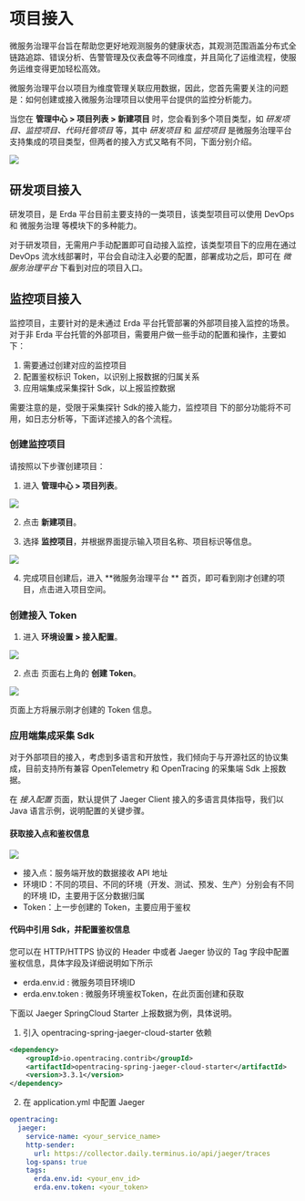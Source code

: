# 项目接入

微服务治理平台旨在帮助您更好地观测服务的健康状态，其观测范围涵盖分布式全链路追踪、错误分析、告警管理及仪表盘等不同维度，并且简化了运维流程，使服务运维变得更加轻松高效。

微服务治理平台以项目为维度管理关联应用数据，因此，您首先需要关注的问题是：如何创建或接入微服务治理项目以使用平台提供的监控分析能力。

当您在 **管理中心 > 项目列表 > 新建项目** 时，您会看到多个项目类型，如 _研发项目、监控项目、代码托管项目_ 等，其中 _研发项目_ 和 _监控项目_ 是微服务治理平台支持集成的项目类型，但两者的接入方式又略有不同，下面分别介绍。

![](http://terminus-paas.oss-cn-hangzhou.aliyuncs.com/paas-doc/2022/01/24/ef0f6a59-6434-4ee0-87cc-26abd7cf8222.png)

## 研发项目接入

研发项目，是 Erda 平台目前主要支持的一类项目，该类型项目可以使用 DevOps 和 微服务治理 等模块下的多种能力。

对于研发项目，无需用户手动配置即可自动接入监控，该类型项目下的应用在通过 DevOps 流水线部署时，平台会自动注入必要的配置，部署成功之后，即可在 _微服务治理平台_ 下看到对应的项目入口。


## 监控项目接入

监控项目，主要针对的是未通过 Erda 平台托管部署的外部项目接入监控的场景。对于非 Erda 平台托管的外部项目，需要用户做一些手动的配置和操作，主要如下：

1. 需要通过创建对应的监控项目
2. 配置鉴权标识 Token，以识别上报数据的归属关系
3. 应用端集成采集探针 Sdk，以上报监控数据

需要注意的是，受限于采集探针 Sdk的接入能力，监控项目 下的部分功能将不可用，如日志分析等，下面详述接入的各个流程。

### 创建监控项目

请按照以下步骤创建项目：

1. 进入 **管理中心 > 项目列表**。
   
![](http://terminus-paas.oss-cn-hangzhou.aliyuncs.com/paas-doc/2022/01/24/e5b45f1f-c9f7-4698-a163-215ecccd32b4.png)

2. 点击 **新建项目**。

3. 选择 **监控项目**，并根据界面提示输入项目名称、项目标识等信息。

![](http://terminus-paas.oss-cn-hangzhou.aliyuncs.com/paas-doc/2022/01/24/ef0f6a59-6434-4ee0-87cc-26abd7cf8222.png)

4. 完成项目创建后，进入 **微服务治理平台 ** 首页，即可看到刚才创建的项目，点击进入项目空间。

### 创建接入 Token

1. 进入 **环境设置 > 接入配置**。

![](http://terminus-paas.oss-cn-hangzhou.aliyuncs.com/paas-doc/2022/02/28/93061c47-c158-46bb-b405-f96521753e51.png)

2. 点击 页面右上角的 **创建 Token**。

![](http://terminus-paas.oss-cn-hangzhou.aliyuncs.com/paas-doc/2022/02/28/fae4dde3-a160-4bdf-8f79-6beeeac10fd8.png)

页面上方将展示刚才创建的 Token 信息。

### 应用端集成采集 Sdk

对于外部项目的接入，考虑到多语言和开放性，我们倾向于与开源社区的协议集成，目前支持所有兼容 OpenTelemetry 和 OpenTracing 的采集端 Sdk 上报数据。

在 _接入配置_ 页面，默认提供了 Jaeger Client 接入的多语言具体指导，我们以 Java 语言示例，说明配置的关键步骤。

#### 获取接入点和鉴权信息

![](http://terminus-paas.oss-cn-hangzhou.aliyuncs.com/paas-doc/2022/02/28/fe9345bf-6f48-4f92-bd8c-80c00aea2289.png)

- 接入点：服务端开放的数据接收 API 地址
- 环境ID：不同的项目、不同的环境（开发、测试、预发、生产）分别会有不同的环境 ID，主要用于区分数据归属
- Token：上一步创建的 Token，主要应用于鉴权

#### 代码中引用 Sdk，并配置鉴权信息

您可以在 HTTP/HTTPS 协议的 Header 中或者 Jaeger 协议的 Tag 字段中配置鉴权信息，具体字段及详细说明如下所示

- erda.env.id : 微服务项目环境ID
- erda.env.token : 微服务环境鉴权Token，在此页面创建和获取

下面以 Jaeger SpringCloud Starter 上报数据为例，具体说明。

1. 引入 opentracing-spring-jaeger-cloud-starter 依赖

```xml
<dependency>
    <groupId>io.opentracing.contrib</groupId>
    <artifactId>opentracing-spring-jaeger-cloud-starter</artifactId>
    <version>3.3.1</version>
</dependency>
```

2. 在 application.yml 中配置 Jaeger

```yaml
opentracing:
  jaeger:
    service-name: <your_service_name>
    http-sender:
      url: https://collector.daily.terminus.io/api/jaeger/traces
    log-spans: true
    tags:
      erda.env.id: <your_env_id>
      erda.env.token: <your_token>
```

















